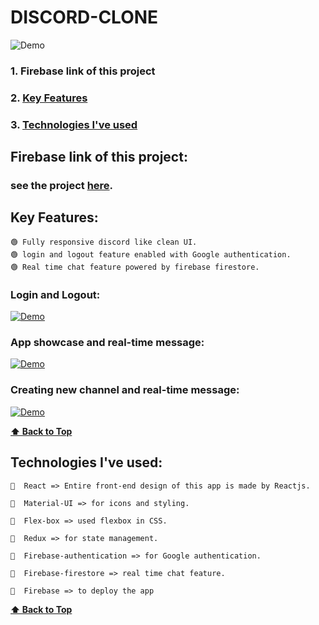 # DISCORD-CLONE 

![Demo](https://user-images.githubusercontent.com/46050946/122202940-29c64d00-cebb-11eb-944c-a4657ca7d40d.png)

### 1. Firebase link of this project
### 2. [Key Features](#key-features) 
### 3. [Technologies I've used](#technologies-ive-used)
 

## Firebase link of this project:  
  ### see the project [here](https://discord-85e8a.web.app).

## Key Features:

    🟢 Fully responsive discord like clean UI.
    🟢 login and logout feature enabled with Google authentication.
    🟢 Real time chat feature powered by firebase firestore. 
  
  ### Login and Logout:
  
  [![Demo](https://user-images.githubusercontent.com/46050946/122202940-29c64d00-cebb-11eb-944c-a4657ca7d40d.png)](https://user-images.githubusercontent.com/46050946/121813575-3021b280-cc8a-11eb-9e41-5533a78b4423.mp4)
  
  ### App showcase and real-time message:
  
  [![Demo](https://user-images.githubusercontent.com/46050946/122202940-29c64d00-cebb-11eb-944c-a4657ca7d40d.png)](https://user-images.githubusercontent.com/46050946/122202354-9b51cb80-ceba-11eb-9a60-d282de73bda6.mp4)
  
  ### Creating new channel and real-time message:
  
  [![Demo](https://user-images.githubusercontent.com/46050946/122202940-29c64d00-cebb-11eb-944c-a4657ca7d40d.png)](https://user-images.githubusercontent.com/46050946/122202801-026f8000-cebb-11eb-849a-a13a252242f0.mp4)
  
  **[⬆ Back to Top](#discord-clone)**

## Technologies I've used:

    🔷  React => Entire front-end design of this app is made by Reactjs.

    🔷  Material-UI => for icons and styling.

    🔷  Flex-box => used flexbox in CSS.

    🔷  Redux => for state management.

    🔷  Firebase-authentication => for Google authentication.

    🔷  Firebase-firestore => real time chat feature.

    🔷  Firebase => to deploy the app  
    
    
  **[⬆ Back to Top](#discord-clone)**

